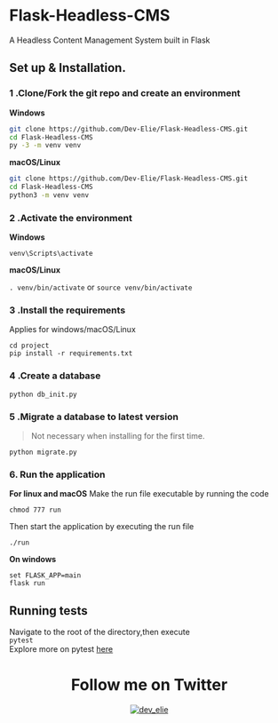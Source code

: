 # Flask-Headless-CMS
A Headless Content Management System built in Flask

## Set up & Installation.

### 1 .Clone/Fork the git repo and create an environment 
                    
**Windows**
          
```bash
git clone https://github.com/Dev-Elie/Flask-Headless-CMS.git
cd Flask-Headless-CMS
py -3 -m venv venv

```
          
**macOS/Linux**
          
```bash
git clone https://github.com/Dev-Elie/Flask-Headless-CMS.git
cd Flask-Headless-CMS
python3 -m venv venv

```

### 2 .Activate the environment
          
**Windows** 

```venv\Scripts\activate```
          
**macOS/Linux**

```. venv/bin/activate```
or
```source venv/bin/activate```

### 3 .Install the requirements

Applies for windows/macOS/Linux

```
cd project
pip install -r requirements.txt
```
### 4 .Create a database

```python db_init.py```

### 5 .Migrate a database to latest version
> Not necessary when installing for the first time.

```python migrate.py```

### 6. Run the application 

**For linux and macOS**
Make the run file executable by running the code

```chmod 777 run```

Then start the application by executing the run file

```./run```

**On windows**
```
set FLASK_APP=main
flask run
```
## Running tests

Navigate to the root of the directory,then execute
<br>
`pytest`
<br>
Explore more on pytest [here](https://docs.pytest.org/en/6.2.x/)
</br>
<div align="center"><h1>Follow me on Twitter</h1></div>
<p align="center"> <a href="https://twitter.com/dev_elie" target="blank"><img src="https://img.shields.io/twitter/follow/dev_elie?logo=twitter&style=for-the-badge" alt="dev_elie" /></a> </p>



